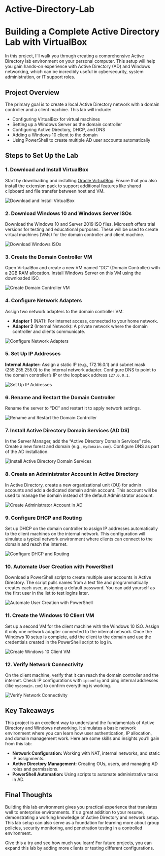 # Active-Directory-Lab

<html lang="en">
<head>
    <meta charset="UTF-8">
    <meta name="viewport" content="width=device-width, initial-scale=1.0">
    <title>Building a Complete Active Directory Lab with VirtualBox</title>
</head>
<body>

<h1>Building a Complete Active Directory Lab with VirtualBox</h1>

<p>In this project, I'll walk you through creating a comprehensive Active Directory lab environment on your personal computer. This setup will help you gain hands-on experience with Active Directory (AD) and Windows networking, which can be incredibly useful in cybersecurity, system administration, or IT support roles.</p>

<h2>Project Overview</h2>
<p>The primary goal is to create a local Active Directory network with a domain controller and a client machine. This lab will include:</p>
<ul>
    <li>Configuring VirtualBox for virtual machines</li>
    <li>Setting up a Windows Server as the domain controller</li>
    <li>Configuring Active Directory, DHCP, and DNS</li>
    <li>Adding a Windows 10 client to the domain</li>
    <li>Using PowerShell to create multiple AD user accounts automatically</li>
</ul>

<h2>Steps to Set Up the Lab</h2>

<h3>1. Download and Install VirtualBox</h3>
<p>Start by downloading and installing <a href="https://www.virtualbox.org/" target="_blank">Oracle VirtualBox</a>. Ensure that you also install the extension pack to support additional features like shared clipboard and file transfer between host and VM.</p>
<img src="https://imgur.com/6OTGijX.png" alt="Download and Install VirtualBox">

<h3>2. Download Windows 10 and Windows Server ISOs</h3>
<p>Download the Windows 10 and Server 2019 ISO files. Microsoft offers trial versions for testing and educational purposes. These will be used to create virtual machines (VMs) for the domain controller and client machine.</p>
<img src="image_link_for_ISO_downloads.png" alt="Download Windows ISOs">

<h3>3. Create the Domain Controller VM</h3>
<p>Open VirtualBox and create a new VM named “DC” (Domain Controller) with a 2GB RAM allocation. Install Windows Server on this VM using the downloaded ISO.</p>
<img src="image_link_for_DC_VM_creation.png" alt="Create Domain Controller VM">

<h3>4. Configure Network Adapters</h3>
<p>Assign two network adapters to the domain controller VM:</p>
<ul>
    <li><b>Adapter 1</b> (NAT): For internet access, connected to your home network.</li>
    <li><b>Adapter 2</b> (Internal Network): A private network where the domain controller and clients communicate.</li>
</ul>
<img src="image_link_for_network_adapter_settings.png" alt="Configure Network Adapters">

<h3>5. Set Up IP Addresses</h3>
<p><b>Internal Adapter:</b> Assign a static IP (e.g., 172.16.0.1) and subnet mask (255.255.255.0) to the internal network adapter. Configure DNS to point to the domain controller’s IP or the loopback address <code>127.0.0.1</code>.</p>
<img src="image_link_for_ip_address_configuration.png" alt="Set Up IP Addresses">

<h3>6. Rename and Restart the Domain Controller</h3>
<p>Rename the server to “DC” and restart it to apply network settings.</p>
<img src="image_link_for_rename_restart.png" alt="Rename and Restart the Domain Controller">

<h3>7. Install Active Directory Domain Services (AD DS)</h3>
<p>In the Server Manager, add the “Active Directory Domain Services” role. Create a new forest and domain (e.g., <code>mydomain.com</code>). Configure DNS as part of the AD installation.</p>
<img src="image_link_for_ADDS_installation.png" alt="Install Active Directory Domain Services">

<h3>8. Create an Administrator Account in Active Directory</h3>
<p>In Active Directory, create a new organizational unit (OU) for admin accounts and add a dedicated domain admin account. This account will be used to manage the domain instead of the default Administrator account.</p>
<img src="image_link_for_admin_account_creation.png" alt="Create Administrator Account in AD">

<h3>9. Configure DHCP and Routing</h3>
<p>Set up DHCP on the domain controller to assign IP addresses automatically to the client machines on the internal network. This configuration will simulate a typical network environment where clients can connect to the domain and reach the internet.</p>
<img src="image_link_for_DHCP_configuration.png" alt="Configure DHCP and Routing">

<h3>10. Automate User Creation with PowerShell</h3>
<p>Download a PowerShell script to create multiple user accounts in Active Directory. The script pulls names from a text file and programmatically creates each user, assigning a default password. You can add yourself as the first user in the list to test logins later.</p>
<img src="image_link_for_PowerShell_script.png" alt="Automate User Creation with PowerShell">

<h3>11. Create the Windows 10 Client VM</h3>
<p>Set up a second VM for the client machine with the Windows 10 ISO. Assign it only one network adapter connected to the internal network. Once the Windows 10 setup is complete, add the client to the domain and use the credentials created in the PowerShell script to log in.</p>
<img src="image_link_for_client_VM_creation.png" alt="Create Windows 10 Client VM">

<h3>12. Verify Network Connectivity</h3>
<p>On the client machine, verify that it can reach the domain controller and the internet. Check IP configurations with <code>ipconfig</code> and ping internal addresses (like <code>mydomain.com</code>) to confirm everything is working.</p>
<img src="image_link_for_network_connectivity_test.png" alt="Verify Network Connectivity">

<h2>Key Takeaways</h2>
<p>This project is an excellent way to understand the fundamentals of Active Directory and Windows networking. It simulates a basic network environment where you can learn how user authentication, IP allocation, and domain management work. Here are some skills and insights you’ll gain from this lab:</p>
<ul>
    <li><b>Network Configuration:</b> Working with NAT, internal networks, and static IP assignments.</li>
    <li><b>Active Directory Management:</b> Creating OUs, users, and managing AD roles and permissions.</li>
    <li><b>PowerShell Automation:</b> Using scripts to automate administrative tasks in AD.</li>
</ul>

<h2>Final Thoughts</h2>
<p>Building this lab environment gives you practical experience that translates well to enterprise environments. It's a great addition to your resume, demonstrating a working knowledge of Active Directory and network setup. This lab setup can also serve as a foundation for learning more about group policies, security monitoring, and penetration testing in a controlled environment.</p>

<p>Give this a try and see how much you learn! For future projects, you can expand this lab by adding more clients or testing different configurations.</p>

</body>
</html>
